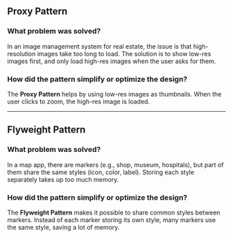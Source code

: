 ## Proxy Pattern

### What problem was solved?
In an image management system for real estate, the issue is that high-resolution images take too long to load. The solution is to show low-res images first, and only load high-res images when the user asks for them.

### How did the pattern simplify or optimize the design?
The **Proxy Pattern** helps by using low-res images as thumbnails. When the user clicks to zoom, the high-res image is loaded.

---

## Flyweight Pattern

### What problem was solved?
In a map app, there are markers (e.g., shop, museum, hospitals), but part of them share the same styles (icon, color, label). Storing each style separately takes up too much memory.

### How did the pattern simplify or optimize the design?
The **Flyweight Pattern** makes it possible to share common styles between markers. Instead of each marker storing its own style, many markers use the same style, saving a lot of memory.
